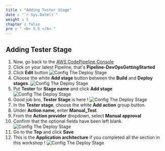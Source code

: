 ```yaml
---
title : "Adding Tester Stage"
date : "`r Sys.Date()`"
weight : 5
chapter : false
pre : " <b> 5.5 </b> "
---
```


## Adding Tester Stage

1. Now, go back to the [AWS CodePipeline Console](https://console.aws.amazon.com/codesuite/codepipeline/pipelines)
2. Click on your latest Pipeline, that's **Pipeline-DevOpsGettingStarted**
3. Click **Edit** button 
![Config The Deploy Stage](https://fdat3.github.io/nodejs-cicd-aws/images/5-CreateDeliveryPipeline/5.5-AddingTesterStage/0001-tester-stage.png)
4. Choose the white **Add stage** button between the **Build** and **Deploy stages**.
![Config The Deploy Stage](https://fdat3.github.io/nodejs-cicd-aws/images/5-CreateDeliveryPipeline/5.5-AddingTesterStage/0002-tester-stage.png)
5. Put **Tester** for **Stage name** and click **Add stage**
![Config The Deploy Stage](https://fdat3.github.io/nodejs-cicd-aws/images/5-CreateDeliveryPipeline/5.5-AddingTesterStage/0003-tester-stage.png)
6. Good job bro, **Tester Stage** is here !
![Config The Deploy Stage](https://fdat3.github.io/nodejs-cicd-aws/images/5-CreateDeliveryPipeline/5.5-AddingTesterStage/0004-tester-stage.png)
7. In the **Tester stage**, choose the white **Add action** group button.
8. Under **Action name**, enter **Manual_Test**.
9. From the **Action provider** dropdown, select **Manual approval**
10. Confirm that the optional fields have been left blank.
![Config The Deploy Stage](https://fdat3.github.io/nodejs-cicd-aws/images/5-CreateDeliveryPipeline/5.5-AddingTesterStage/0005-tester-stage.png)
11. Go to the **Top** and click **Save**
12. This is the **Application architecture** if you completed all the section in this workshop !
![Config The Deploy Stage](https://fdat3.github.io/nodejs-cicd-aws/images/5-CreateDeliveryPipeline/5.5-AddingTesterStage/0006-tester-stage.png)